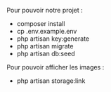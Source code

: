 Pour pouvoir notre projet : 


- composer install
- cp .env.example.env
- php artisan key:generate
- php artisan migrate
- php artisan db:seed

Pour pouvoir afficher les images : 

- php artisan storage:link
